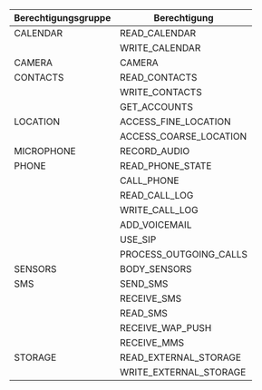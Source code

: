 | **Berechtigungsgruppe** | **Berechtigung**                 |
|--------------------------|----------------------------------|
| CALENDAR                | READ_CALENDAR                   |
|                          | WRITE_CALENDAR                 |
| CAMERA                  | CAMERA                          |
| CONTACTS                | READ_CONTACTS                   |
|                          | WRITE_CONTACTS                 |
|                          | GET_ACCOUNTS                   |
| LOCATION                | ACCESS_FINE_LOCATION            |
|                          | ACCESS_COARSE_LOCATION         |
| MICROPHONE              | RECORD_AUDIO                    |
| PHONE                   | READ_PHONE_STATE                |
|                          | CALL_PHONE                     |
|                          | READ_CALL_LOG                  |
|                          | WRITE_CALL_LOG                 |
|                          | ADD_VOICEMAIL                  |
|                          | USE_SIP                        |
|                          | PROCESS_OUTGOING_CALLS         |
| SENSORS                 | BODY_SENSORS                    |
| SMS                     | SEND_SMS                        |
|                          | RECEIVE_SMS                    |
|                          | READ_SMS                       |
|                          | RECEIVE_WAP_PUSH               |
|                          | RECEIVE_MMS                    |
| STORAGE                 | READ_EXTERNAL_STORAGE           |
|                          | WRITE_EXTERNAL_STORAGE         |